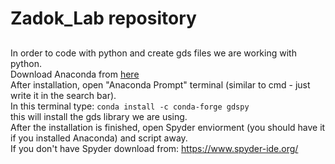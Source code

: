 # Zadok_Lab repository  
## 

In order to code with python and create gds files we are working with python.  
Download Anaconda from [here](https://www.anaconda.com/)   
After installation, open "Anaconda Prompt" terminal (similar to cmd - just write it in the search bar).  
In this terminal type: `conda install -c conda-forge gdspy`  
this will install the gds library we are using.  
After the installation is finished, open Spyder enviorment (you should have it if you installed Anaconda) and script away.  
If you don't have Spyder download from: https://www.spyder-ide.org/  
